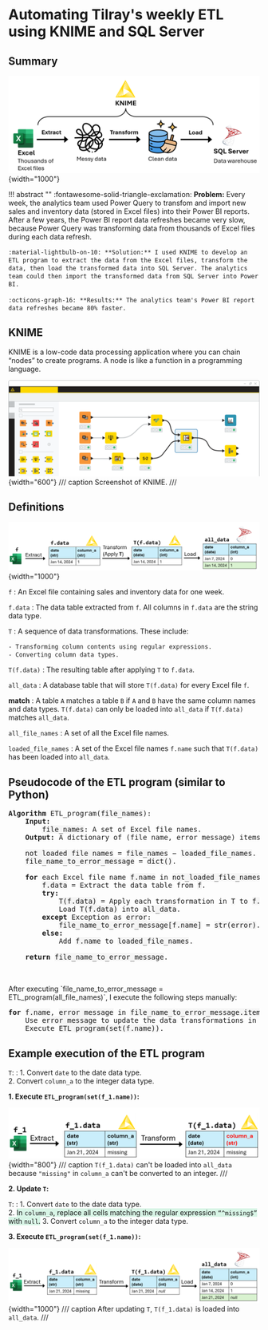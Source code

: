 # Automating Tilray's weekly ETL using KNIME and SQL Server

## Summary

![](images/project_1_diagram.png){width="1000"}

!!! abstract ""
    :fontawesome-solid-triangle-exclamation: **Problem:** Every week, the analytics team used Power Query to transfom and import new sales and inventory data (stored in Excel files) into their Power BI reports. After a few years, the Power BI report data refreshes became very slow, because Power Query was transforming data from thousands of Excel files during each data refresh.

    :material-lightbulb-on-10: **Solution:** I used KNIME to develop an ETL program to extract the data from the Excel files, transform the data, then load the transformed data into SQL Server. The analytics team could then import the transformed data from SQL Server into Power BI.

    :octicons-graph-16: **Results:** The analytics team's Power BI report data refreshes became 80% faster.
    

## KNIME
KNIME is a low-code data processing application where you can chain “nodes” to create programs. A node is like a function in a programming language. 

![](images/knime_screenshot.png){width="600"}
/// caption
Screenshot of KNIME.
///

## Definitions
![](images/definitions.png){width="1000"}

`f`
:   An Excel file containing sales and inventory data for one week. 

`f.data`
:   The data table extracted from `f`. All columns in `f.data` are the string data type. 

`T`
:   A sequence of data transformations. These include:  

    - Transforming column contents using regular expressions.  
    - Converting column data types.  

`T(f.data)`
:   The resulting table after applying `T` to `f.data`. 

`all_data`
:   A database table that will store `T(f.data)` for every Excel file `f`.

**match**
:   A table `A` matches a table `B` if `A` and `B` have the same column names and data types.
    `T(f.data)` can only be loaded into `all_data` if `T(f.data)` matches `all_data`.

`all_file_names`
:   A set of all the Excel file names.

`loaded_file_names`
:   A set of the Excel file names `f.name` such that `T(f.data)` has been loaded into `all_data`. 

## Pseudocode of the ETL program (similar to Python)
<style>
.code {
    background-color: #f5f5f5; 
}
</style>

<pre>
<b>Algorithm</b> ETL_program(<span class="code">file_names</span>):  
    <b>Input:</b>   
        <span class="code">file_names</span>: A set of Excel file names.
    <b>Output:</b> A dictionary of (file name, error message) items. 

    <span class="code">not_loaded_file_names</span> = <span class="code">file_names</span> − <span class="code">loaded_file_names</span>. 
    <span class="code">file_name_to_error_message</span> = <span class="code">dict()</span>.

    <b>for</b> each Excel file name <span class="code">f.name</span> in <span class="code">not_loaded_file_names</span>:
	    <span class="code">f.data</span> = Extract the data table from <span class="code">f</span>.  
        <b>try:</b>
            <span class="code">T(f.data)</span> = Apply each transformation in <span class="code">T</span> to <span class="code">f.data</span>. 
	        Load <span class="code">T(f.data)</span> into <span class="code">all_data</span>.
	    <b>except</b> Exception as <span class="code">error</span>:
	        <span class="code">file_name_to_error_message[f.name]</span> = <span class="code">str(error)</span>.   
	    <b>else:</b> 
	        Add <span class="code">f.name</span> to <span class="code">loaded_file_names</span>.
        
    <b>return</b> <span class="code">file_name_to_error_message</span>.

</pre>
<br>
After executing `file_name_to_error_message = ETL_program(all_file_names)`, I execute the following steps manually:
<pre>
<b>for</b> <span class="code">f.name</span>, <span class="code">error_message</span> in <span class="code">file_name_to_error_message.items()</span>:
    Use <span class="code">error_message</span> to update the data transformations in <span class="code">T</span>. 
    Execute <span class="code">ETL_program(set(f.name))</span>. 
</pre>


## Example execution of the ETL program

`T`:
:   1. Convert `date` to the date data type.    
    2. Convert `column_a` to the integer data type.   

**1. Execute `ETL_program(set(f_1.name))`:**  

![](images/etl_program_1.png){width="800"}
/// caption
`T(f_1.data)` can't be loaded into `all_data` because `"missing"` in `column_a` can't be converted to an integer. 
///

**2. Update `T`:**  

`T`: 
:   1. Convert `date` to the date data type.    
    2. <span style="background-color:#d8f5e6">In `column_a`, replace all cells matching the regular expression `“^missing$”` with `null`.</span>
    3. Convert `column_a` to the integer data type.

**3. Execute `ETL_program(set(f_1.name))`:**    

![](images/etl_program_2.png){width="1000"}
/// caption
After updating `T`, `T(f_1.data)` is loaded into `all_data`.
///
